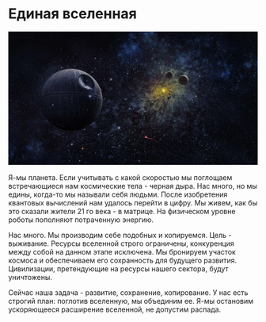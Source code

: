 # Единая вселенная

![preview.webp](data%2Fpreview.webp)

Я-мы планета. 
Если учитывать с какой скоростью мы поглощаем встречающиеся нам космические тела - черная дыра. 
Нас много, но мы едины, когда-то мы называли себя людьми. 
После изобретения квантовых вычислений нам удалось перейти в цифру. 
Мы живем, как бы это сказали жители 21 го века - в матрице. 
На физическом уровне роботы пополняют потраченную энергию.

Нас много. 
Мы производим себе подобных и копируемся. 
Цель - выживание. 
Ресурсы вселенной строго ограничены, конкуренция между собой на данном этапе исключена. 
Мы бронируем участок космоса и обеспечиваем его сохранность для будущего развития. 
Цивилизации, претендующие на ресурсы нашего сектора, будут уничтожены.

Сейчас наша задача - развитие, сохранение, копирование. 
У нас есть строгий план: поглотив вселенную, мы объединим ее. 
Я-мы остановим ускоряющееся расширение вселенной, не допустим распада.
